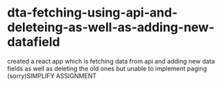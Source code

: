 # dta-fetching-using-api-and-deleteing-as-well-as-adding-new-datafield
created a react app which is fetching data from api and adding new data fields as well as deleting the old ones but unable to implement paging (sorry)SIMPLIFY ASSIGNMENT

